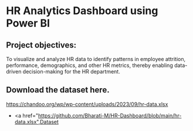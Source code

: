 # HR Analytics Dashboard using Power BI
## Project objectives:
To visualize and analyze HR data to identify patterns in employee attrition, performance, demographics, and other HR metrics, thereby enabling data-driven decision-making for the HR department.
## Download the dataset here.
https://chandoo.org/wp/wp-content/uploads/2023/09/hr-data.xlsx
- <a href="https://github.com/Bharati-M/HR-Dashboard/blob/main/hr-data.xlsx",Dataset</a>

